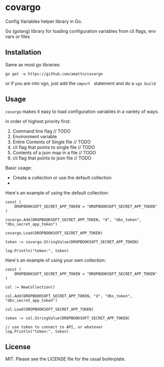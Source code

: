 # covargo

Config Variables helper library in Go.

Go (golang) library for loading configuration variables from cli flags, env vars or files

## Installation

Same as most go libraries:

    go get -u https://github.com/amattn/covargo

or if you are into vgo, just add the `import ` statement and do a `vgo build`

## Usage

`covargo` makes it easy to load configuration variables in a variety of ways.  

in order of highest priority first:

1. Command line flag // TODO
2. Environment variable
3. Entire Contents of Single file // TODO
4. cli flag that points to single file // TODO
5. Contents of a json map in a file // TODO
6. cli flag that points to json file // TODO


Basic usage:

- Create a collection or use the default collection
- 

Here's an example of using the default collection:

	const (
		DROPBOOKSOFT_SECRET_APP_TOKEN = "DROPBOOKSOFT_SECRET_APP_TOKEN"
	)

	covargo.Add(DROPBOOKSOFT_SECRET_APP_TOKEN, "d", "dbs_token", "dbs_secret_app_token")

	covargo.Load(DROPBOOKSOFT_SECRET_APP_TOKEN)

	token := covargo.StringValue(DROPBOOKSOFT_SECRET_APP_TOKEN)

	log.Println("token:", token)


Here's an example of using your own collection:

	const (
		DROPBOOKSOFT_SECRET_APP_TOKEN = "DROPBOOKSOFT_SECRET_APP_TOKEN"
	)

	col := NewCollection()

	col.Add(DROPBOOKSOFT_SECRET_APP_TOKEN, "d", "dbs_token", "dbs_secret_app_token")

	col.Load(DROPBOOKSOFT_SECRET_APP_TOKEN)

	token := col.StringValue(DROPBOOKSOFT_SECRET_APP_TOKEN)

	// use token to connect to API, or whatever
	log.Println("token:", token)
    

## License

MIT.  Please see the LICENSE file for the usual boilerplate.